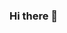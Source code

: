 ### Hi there 👋

<!--
**cosshoon/cosshoon** is a ✨ _special_ ✨ repository because its `README.md` (this file) appears on your GitHub profile.

'''
Micro/Nano Devices LAB
Department of Mechanical Engineering
Hanyang University, Seoul, South Korea
'''
-------------------
## 🔭 Research Interests
* Machine Learning - Anomaly Detection
* Sensors & Actuators
* Smart Materials
* 3D printing

## 🌱 Education
* 2019.03 ~ Present : Combined MS/Ph.D. program in mechanical engineering, Hanyang University
* 2013.03 ~ 2019.02 : B.A in mechanical engineering, Hanyang University

## 👯 Contact
* LAB : https://microsystemhy.wixsite.com/mind
* E-mail : sshoon@hanyang.ac.kr

[![Anurag's GitHub stats](https://github-readme-stats.vercel.app/api?username=cosshoon)](https://github.com/anuraghazra/github-readme-stats)



[![Hits](https://hits.seeyoufarm.com/api/count/incr/badge.svg?url=https%3A%2F%2Fgithub.com%2Fcosshoon&count_bg=%2379C83D&title_bg=%23555555&icon=&icon_color=%23E7E7E7&title=hits&edge_flat=false)](https://hits.seeyoufarm.com)
